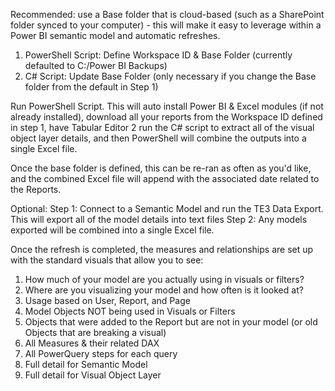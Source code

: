 Recommended: use a Base folder that is cloud-based (such as a SharePoint folder synced to your computer) - this will make it easy to leverage within a Power BI semantic model and automatic refreshes. 

1. PowerShell Script: Define Workspace ID & Base Folder (currently defaulted to C:/Power BI Backups)
2. C# Script: Update Base Folder (only necessary if you change the Base folder from the default in Step 1)

Run PowerShell Script. This will auto install Power BI & Excel modules (if not already installed), download all your reports from the Workspace ID defined in step 1, have Tabular Editor 2 run the C# script to extract all of the visual object layer details, and then PowerShell will combine the outputs into a single Excel file. 

Once the base folder is defined, this can be re-ran as often as you'd like, and the combined Excel file will append with the associated date related to the Reports. 


Optional:
Step 1: Connect to a Semantic Model and run the TE3 Data Export. This will export all of the model details into text files
Step 2: Any models exported will be combined into a single Excel file. 





Once the refresh is completed, the measures and relationships are set up with the standard visuals that allow you to see:

1. How much of your model are you actually using in visuals or filters?
2. Where are you visualizing your model and how often is it looked at?
3. Usage based on User, Report, and Page
4. Model Objects NOT being used in Visuals or Filters
5. Objects that were added to the Report but are not in your model (or old Objects that are breaking a visual)
6. All Measures & their related DAX
7. All PowerQuery steps for each query
8. Full detail for Semantic Model
9. Full detail for Visual Object Layer
